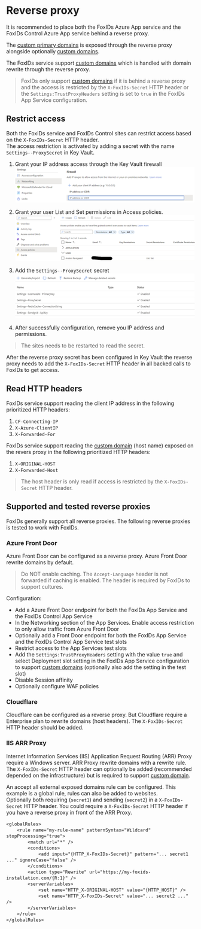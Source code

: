 # Reverse proxy
It is recommended to place both the FoxIDs Azure App service and the FoxIDs Control Azure App service behind a reverse proxy. 

The [custom primary domains](deployment.md#custom-primary-domains) is exposed through the reverse proxy alongside optionally [custom domains](custom-domain.md).  

The FoxIDs service support [custom domains](custom-domain.md) which is handled with domain rewrite through the reverse proxy.

> FoxIDs only support [custom domains](custom-domain.md) if it is behind a reverse proxy and the access is restricted by the `X-FoxIDs-Secret` HTTP header or the `Settings:TrustProxyHeaders` setting is set to `true` in the FoxIDs App Service configuration.

## Restrict access
Both the FoxIDs service and FoxIDs Control sites can restrict access based on the `X-FoxIDs-Secret` HTTP header.  
The access restriction is activated by adding a secret with the name `Settings--ProxySecret` in Key Vault.

1. Grant your IP address access through the Key Vault firewall
![Configure reverse proxy secret - firewall](images/configure-reverse-proxy-secret-firewall.png)

2. Grant your user List and Set permissions in Access policies.
![Configure reverse proxy secret - permissions](images/configure-reverse-proxy-secret-permissions.png)

3. Add the `Settings--ProxySecret` secret
![Configure reverse proxy secret](images/configure-reverse-proxy-secret.png)

4. After successfully configuration, remove you IP address and permissions.

> The sites needs to be restarted to read the secret.

After the reverse proxy secret has been configured in Key Vault the reverse proxy needs to add the `X-FoxIDs-Secret` HTTP header in all backed calls to FoxIDs to get access.

## Read HTTP headers
FoxIDs service support reading the client IP address in the following prioritized HTTP headers:

 1. `CF-Connecting-IP`
 2. `X-Azure-ClientIP`
 3. `X-Forwarded-For`

FoxIDs service support reading the [custom domain](custom-domain.md) (host name) exposed on the revers proxy in the following prioritized HTTP headers:

 1. `X-ORIGINAL-HOST`
 2. `X-Forwarded-Host`

 > The host header is only read if access is restricted by the `X-FoxIDs-Secret` HTTP header.

## Supported and tested reverse proxies
FoxIDs generally support all reverse proxies. The following reverse proxies is tested to work with FoxIDs.
 
### Azure Front Door
Azure Front Door can be configured as a reverse proxy. Azure Front Door rewrite domains by default. 

> Do NOT enable caching. The `Accept-Language` header is not forwarded if caching is enabled. The header is required by FoxIDs to support cultures.

Configuration:
- Add a Azure Front Door endpoint for both the FoxIDs App Service and the FoxIDs Control App Service
- In the Networking section of the App Services. Enable access restriction to only allow traffic from Azure Front Door
- Optionally add a Front Door endpoint for both the FoxIDs App Service and the FoxIDs Control App Service test slots
- Restrict access to the App Services test slots
- Add the `Settings:TrustProxyHeaders` setting with the value `true` and select Deployment slot setting in the FoxIDs App Service configuration to support [custom domains](custom-domain.md) (optionally also add the setting in the test slot)
- Disable Session affinity
- Optionally configure WAF policies

### Cloudflare
Cloudflare can be configured as a reverse proxy. But Cloudflare require a Enterprise plan to rewrite domains (host headers). The `X-FoxIDs-Secret` HTTP header should be added.

### IIS ARR Proxy
Internet Information Services (IIS) Application Request Routing (ARR) Proxy require a Windows server. ARR Proxy rewrite domains with a rewrite rule. 
The `X-FoxIDs-Secret` HTTP header can optionally be added (recommended depended on the infrastructure) but is required to support [custom domain](custom-domain.md).

An accept all external exposed domains rule can be configured. This example is a global rule, rules can also be added to websites.  
Optionally both requiring (`secret1`) and sending (`secret2`) in a `X-FoxIDs-Secret` HTTP header. You could require a `X-FoxIDs-Secret` HTTP header if you have a reverse proxy in front of the ARR Proxy.

    <globalRules>
        <rule name="my-rule-name" patternSyntax="Wildcard" stopProcessing="true">
            <match url="*" />
            <conditions>
                <add input="{HTTP_X-FoxIDs-Secret}" pattern="... secret1 ..." ignoreCase="false" />
            </conditions>                                                
            <action type="Rewrite" url="https://my-foxids-installation.com/{R:1}" />
            <serverVariables>
                <set name="HTTP_X-ORIGINAL-HOST" value="{HTTP_HOST}" />
                <set name="HTTP_X-FoxIDs-Secret" value="... secret2 ..." />
            </serverVariables>
        </rule>
    </globalRules>